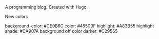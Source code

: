 A programming blog. Created with Hugo.

New colors

background-color: #CE9B6C
color: #45503F
highlight: #A83B55
highlight shade: #CA907A
background off color darker: #C29565

